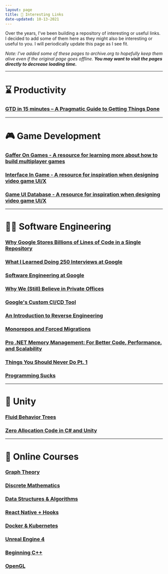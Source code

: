 ```yaml
---
layout: page
title: 🔗 Interesting Links
date-updated: 10-13-2021
---
```


Over the years, I've been building a repository of interesting or useful links. I decided to add some of them here as they might also be interesting or useful to you. I will periodically update this page as I see fit.

*Note: I've added some of these pages to archive.org to hopefully keep them alive even if the original page goes offline. **You may want to visit the pages directly to decrease loading time.***

---

# ⌛ Productivity

### [GTD in 15 minutes – A Pragmatic Guide to Getting Things Done](https://web.archive.org/web/20211013165523/https://hamberg.no/gtd/)

---

# 🎮 Game Development

### [Gaffer On Games - A resource for learning more about how to build multiplayer games](https://web.archive.org/web/20211013165807/https://gafferongames.com/)

### [Interface In Game - A resource for inspiration when designing video game UI/X](https://web.archive.org/web/20210915172509/https://interfaceingame.com/)

### [Game UI Database - A resource for inspiration when designing video game UI/X](https://web.archive.org/web/20211013170417/https://www.gameuidatabase.com/index.php)

---

# 👨‍💻 Software Engineering

### [Why Google Stores Billions of Lines of Code in a Single Repository](https://www.youtube.com/watch?v=W71BTkUbdqE)

### [What I Learned Doing 250 Interviews at Google](https://www.youtube.com/watch?v=r8RxkpUvxK0)

### [Software Engineering at Google](https://web.archive.org/web/20211013171001/https://arxiv.org/ftp/arxiv/papers/1702/1702.01715.pdf)

### [Why We (Still) Believe in Private Offices](https://web.archive.org/web/20211013171104/https://stackoverflow.blog/2015/01/16/why-we-still-believe-in-private-offices/)

### [Google's Custom CI/CD Tool](https://bazel.build/)

### [An Introduction to Reverse Engineering](https://web.archive.org/web/20211013171200/http://www.muppetlabs.com/~breadbox/txt/bure.html)

### [Monorepos and Forced Migrations](https://web.archive.org/web/20211013170827/https://buttondown.email/j2kun/archive/monorepos-and-forced-migrations/)

### [Pro .NET Memory Management: For Better Code, Performance, and Scalability](https://www.amazon.com/dp/B07KGKGK8K?ref_=k4w_oembed_QiQ7ssAQb5iWcX&tag=kpembed-20&linkCode=kpd)

### [Things You Should Never Do Pt. 1](https://www.joelonsoftware.com/2000/04/06/things-you-should-never-do-part-i/)

### [Programming Sucks](https://www.stilldrinking.org/programming-sucks)

---

# 🙈 Unity

### [Fluid Behavior Trees](https://github.com/ashblue/fluid-behavior-tree)

### [Zero Allocation Code in C# and Unity](https://web.archive.org/web/20211013171631/https://www.sebaslab.com/zero-allocation-code-in-unity/)

---

# 🏫 Online Courses

### [Graph Theory](https://www.udemy.com/course/graph-theory/)

### [Discrete Mathematics](https://www.udemy.com/course/discrete-math/)

### [Data Structures & Algorithms](https://www.udemy.com/course/master-the-coding-interview-data-structures-algorithms/learn/lecture/12119332?start=1#overview)

### [React Native + Hooks](https://www.udemy.com/course/the-complete-react-native-and-redux-course/)

### [Docker & Kubernetes](https://www.udemy.com/course/docker-and-kubernetes-the-complete-guide/)

### [Unreal Engine 4](https://www.udemy.com/course/unrealcourse/)

### [Beginning C++](https://www.udemy.com/course/beginning-c-plus-plus-programming/)

### [OpenGL](https://www.udemy.com/course/graphics-with-modern-opengl/)